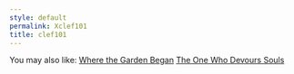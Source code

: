 ```yaml
---
style: default
permalink: Xclef101
title: clef101
---
```

You may also like:
[Where the Garden Began](http://scp-wiki.net/where-the-garden-began)
[The One Who Devours Souls](http://scp-wiki.net/the-one-who-devours-souls)